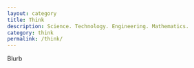 ```yaml
---
layout: category
title: Think
description: Science. Technology. Engineering. Mathematics.
category: think
permalink: /think/
---
```


Blurb

